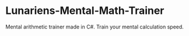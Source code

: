 # Lunariens-Mental-Math-Trainer
Mental arithmetic trainer made in C#. Train your mental calculation speed.
